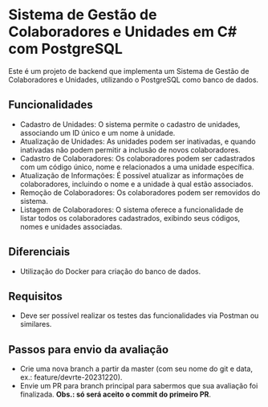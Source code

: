 # Sistema de Gestão de Colaboradores e Unidades em C# com PostgreSQL

Este é um projeto de backend que implementa um Sistema de Gestão de Colaboradores e Unidades, utilizando o PostgreSQL como banco de dados.

## **Funcionalidades**
* Cadastro de Unidades: O sistema permite o cadastro de unidades, associando um ID único e um nome à unidade.
* Atualização de Unidades: As unidades podem ser inativadas, e quando inativadas não podem permitir a inclusão de novos colaboradores.
* Cadastro de Colaboradores: Os colaboradores podem ser cadastrados com um código único, nome e relacionados a uma unidade específica.
* Atualização de Informações: É possível atualizar as informações de colaboradores, incluindo o nome e a unidade à qual estão associados.
* Remoção de Colaboradores: Os colaboradores podem ser removidos do sistema.
* Listagem de Colaboradores: O sistema oferece a funcionalidade de listar todos os colaboradores cadastrados, exibindo seus códigos, nomes e unidades associadas.

## **Diferenciais**
* Utilização do Docker para criação do banco de dados.

## **Requisitos**
* Deve ser possível realizar os testes das funcionalidades via Postman ou similares.

## Passos para envio da avaliação
* Crie uma nova branch a partir da master (com seu nome do git e data, ex.: feature/devrte-20231220).
* Envie um PR para branch principal para sabermos que sua avaliação foi finalizada. **Obs.: só será aceito o commit do primeiro PR**.
